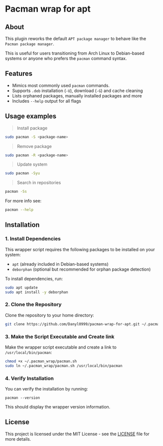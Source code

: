 # Pacman wrap for apt
## About

This plugin reworks the default `APT package manager` 
to behave like the `Pacman package manager`.

This is useful for users transitioning from Arch Linux to Debian-based systems
or anyone who prefers the `pacman` command syntax.

## Features

- Mimics most commonly used `pacman` commands.
- Supports `.deb` installation (`-U`), download (`-G`) and cache cleaning
- Lists orphaned packages, manually installed packages and more
- Includes `--help` output for all flags

## Usage examples

> Install package

```bash
sudo pacman -S <package-name>
```

> Remove package

```bash
sudo pacman -R <package-name>
```

> Update system

```bash
sudo pacman -Syu
```

> Search in repositories

```bash
pacman -Ss
```

For more info see:

```bash
pacman --help
```

## Installation

### 1. Install Dependencies

This wrapper script requires the following packages to be installed on your system:

- `apt` (already included in Debian-based systems)
- `deborphan` (optional but recommended for orphan package detection)

To install dependencies, run:

```bash
sudo apt update
sudo apt install -y deborphan
```

### 2. Clone the Repository

Clone the repository to your home directory:

```bash
git clone https://github.com/Danyl0999/pacman-wrap-for-apt.git ~/.pacman_wrap
```

### 3. Make the Script Executable and Create link

Make the wrapper script executable and create a link to `/usr/local/bin/pacman`:

```bash
chmod +x ~/.pacman_wrap/pacman.sh
sudo ln ~/.pacman_wrap/pacman.sh /usr/local/bin/pacman
```

### 4. Verify Installation

You can verify the installation by running:
```
pacman --version
```

This should display the wrapper version information.

## License

This project is licensed under the MIT License - see the [LICENSE](LICENSE) file for more details.
